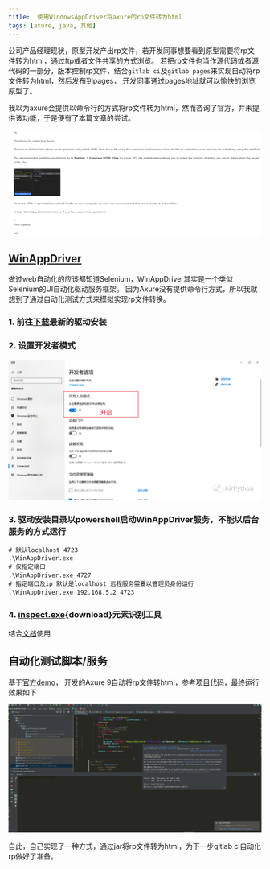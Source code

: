 ```yaml
---
title:  使用WindowsAppDriver将axure的rp文件转为html
tags: [axure, java, 其他]
---
```


公司产品经理现状，原型开发产出rp文件，若开发同事想要看到原型需要将rp文件转为html，通过ftp或者文件共享的方式浏览。
若把rp文件也当作源代码或者源代码的一部分，版本控制rp文件，结合`gitlab ci`及`gitlab pages`来实现自动将rp文件转为html，然后发布到pages，
开发同事通过pages地址就可以愉快的浏览原型了。

我以为axure会提供以命令行的方式将rp文件转为html，然而咨询了官方，并未提供该功能，于是便有了本篇文章的尝试。

![p1][1]

## [WinAppDriver](https://github.com/microsoft/WinAppDriver)
做过web自动化的应该都知道Selenium，WinAppDriver其实是一个类似Selenium的UI自动化驱动服务框架。
因为Axure没有提供命令行方式，所以我就想到了通过自动化测试方式来模拟实现rp文件转换。

### 1. 前往[下载](https://github.com/microsoft/WinAppDriver/releases)最新的驱动安装
### 2. 设置开发者模式

![p2][2]

### 3. 驱动安装目录以powershell启动WinAppDriver服务，**不能以后台服务的方式运行**
```bat
# 默认localhost 4723
.\WinAppDriver.exe
# 仅指定端口
.\WinAppDriver.exe 4727
# 指定端口及ip 默认是localhost 远程服务需要以管理员身份运行
.\WinAppDriver.exe 192.168.5.2 4723
```
### 4. [inspect.exe](/assets/2022/09-02/inspect.exe){download}元素识别工具
结合[文档](https://github.com/microsoft/WinAppDriver/blob/master/Docs/AuthoringTestScripts.md)使用

## 自动化测试脚本/服务
基于[官方demo](https://github.com/microsoft/WinAppDriver/tree/master/Samples/Java/CalculatorTest)，
开发的Axure 9自动将rp文件转html，参考[项目代码](https://gitee.com/PasseRR/axure-automic-driver)，最终运行效果如下

![p3][3]

自此，自己实现了一种方式，通过jar将rp文件转为html，为下一步gitlab ci自动化rp做好了准备。

[1]: /assets/2022/09-02/axure.png "axure"
[2]: /assets/2022/09-02/develop-mode.png "develop-mode"
[3]: /assets/2022/09-02/rp-html.gif "rp-html"
